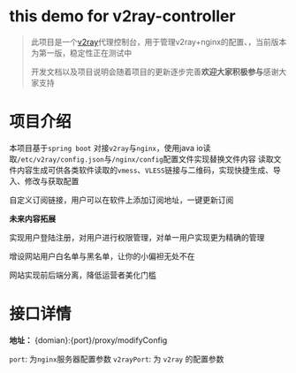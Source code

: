 # this demo for v2ray-controller
> 此项目是一个[v2ray](https://www.v2ray.com/)代理控制台，用于管理v2ray+nginx的配置、，当前版本为第一版，稳定性正在测试中
> 
> 开发文档以及项目说明会随着项目的更新逐步完善**欢迎大家积极参与**感谢大家支持
# 项目介绍
本项目基于`spring boot` 对接`v2ray`与`nginx`，使用java io读取`/etc/v2ray/config.json`与`/nginx/config`配置文件实现替换文件内容
读取文件内容生成可供各类软件读取的`vmess`、`VLESS`链接与二维码，实现快捷生成、导入、修改与获取配置

自定义订阅链接，用户可以在软件上添加订阅地址，一键更新订阅

**未来内容拓展**

实现用户登陆注册，对用户进行权限管理，对单一用户实现更为精确的管理

增设网站用户白名单与黑名单，让你的小偏袒无处不在

网站实现前后端分离，降低运营者美化门槛

# 接口详情
**地址：**
{domian}:{port}/proxy/modifyConfig

`port`: 为`nginx`服务器配置参数
`v2rayPort`: 为 `v2ray` 的配置参数